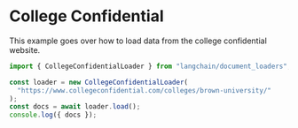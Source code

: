 # College Confidential

This example goes over how to load data from the college confidential website.

```typescript
import { CollegeConfidentialLoader } from "langchain/document_loaders";

const loader = new CollegeConfidentialLoader(
  "https://www.collegeconfidential.com/colleges/brown-university/"
);
const docs = await loader.load();
console.log({ docs });
```
